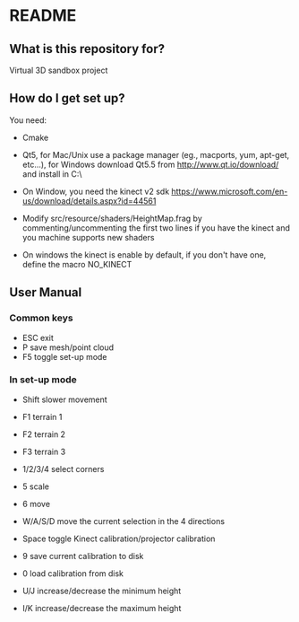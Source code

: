 # README #

## What is this repository for? ##

Virtual 3D sandbox project

## How do I get set up? ##

You need:

* Cmake

* Qt5, for Mac/Unix use a package manager (eg., macports, yum, apt-get, etc...), for Windows download Qt5.5 from http://www.qt.io/download/ and install in C:\

* On Window, you need the kinect v2 sdk https://www.microsoft.com/en-us/download/details.aspx?id=44561

* Modify src/resource/shaders/HeightMap.frag by commenting/uncommenting the first two lines if you have the kinect and you machine supports new shaders

* On windows the kinect is enable by default, if you don't have one, define the macro NO_KINECT


## User Manual ##

### Common keys ###
* ESC         exit
* P           save mesh/point cloud
* F5          toggle set-up mode

  
### In set-up mode ###

* Shift       slower movement


* F1          terrain 1
* F2          terrain 2
* F3          terrain 3

* 1/2/3/4     select corners
* 5           scale
* 6           move

* W/A/S/D        move the current selection in the 4 directions

* Space       toggle Kinect calibration/projector calibration



* 9           save current calibration to disk
* 0           load calibration from disk

* U/J         increase/decrease the minimum height
* I/K         increase/decrease the maximum height